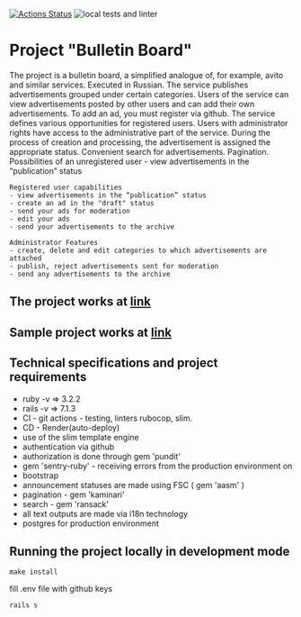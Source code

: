 [![Actions Status](https://github.com/tovarish39/rails-project-65/actions/workflows/hexlet-check.yml/badge.svg)](https://github.com/tovarish39/rails-project-65/actions)
![local tests and linter](https://github.com/tovarish39/rails-project-65/actions/workflows/rubyonrails.yml/badge.svg)

# Project "Bulletin Board"
The project is a bulletin board, a simplified analogue of, for example, avito and similar services. Executed in Russian. The service publishes advertisements grouped under certain categories. Users of the service can view advertisements posted by other users and can add their own advertisements. To add an ad, you must register via github. The service defines various opportunities for registered users. Users with administrator rights have access to the administrative part of the service. During the process of creation and processing, the advertisement is assigned the appropriate status. Convenient search for advertisements. Pagination.
    Possibilities of an unregistered user
    - view advertisements in the “publication” status

    Registered user capabilities
    - view advertisements in the “publication” status
    - create an ad in the "draft" status
    - send your ads for moderation
    - edit your ads
    - send your advertisements to the archive

    Administrator Features
    - create, delete and edit categories to which advertisements are attached
    - publish, reject advertisements sent for moderation
    - send any advertisements to the archive

## The project works at [link](https://rails-project-65-qkap.onrender.com)
## Sample project works at [link](https://rails-bulletin-board-ru.hexlet.app)


## Technical specifications and project requirements
- ruby ​​-v => 3.2.2
- rails -v => 7.1.3
- CI - git actions - testing, linters rubocop, slim.
- CD - Render(auto-deploy)
- use of the slim template engine
- authentication via github
- authorization is done through gem 'pundit'
- gem 'sentry-ruby' - receiving errors from the production environment on
- bootstrap
- announcement statuses are made using FSC ( gem 'aasm' )
- pagination - gem 'kaminari'
- search - gem 'ransack'
- all text outputs are made via i18n technology
- postgres for production environment

## Running the project locally in development mode
    make install

fill .env file with github keys 

    rails s